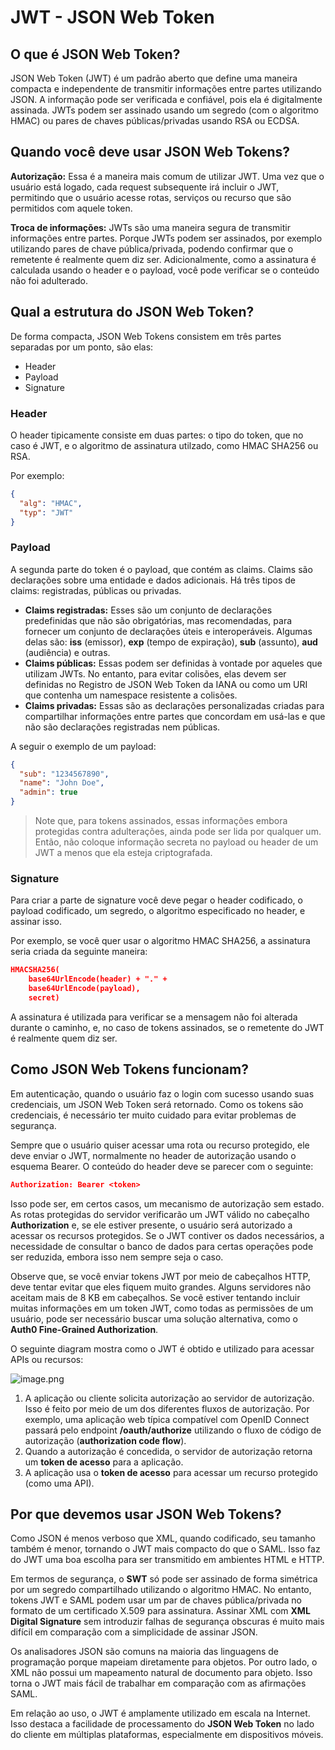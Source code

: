 # JWT - JSON Web Token

## O que é JSON Web Token?

JSON Web Token (JWT) é um padrão aberto que define uma maneira compacta e independente de transmitir informações entre partes utilizando JSON. A informação pode ser verificada e confiável, pois ela é digitalmente assinada. JWTs podem ser assinado usando um segredo (com o algoritmo HMAC) ou pares de chaves públicas/privadas usando RSA ou ECDSA.

## Quando você deve usar JSON Web Tokens?

**Autorização:** Essa é a maneira mais comum de utilizar JWT. Uma vez que o usuário está logado, cada request subsequente irá incluir o JWT, permitindo que o usuário acesse rotas, serviços ou recurso que são permitidos com aquele token.

**Troca de informações:** JWTs são uma maneira segura de transmitir informações entre partes. Porque JWTs podem ser assinados, por exemplo utilizando pares de chave pública/privada, podendo confirmar que o remetente é realmente quem diz ser. Adicionalmente, como a assinatura é calculada usando o header e o payload, você pode verificar se o conteúdo não foi adulterado.

## **Qual a estrutura do JSON Web Token?**

De forma compacta, JSON Web Tokens consistem em três partes separadas por um ponto, são elas:

- Header
- Payload
- Signature

### Header

O header tipicamente consiste em duas partes: o tipo do token, que no caso é JWT, e o algoritmo de assinatura utilzado, como HMAC SHA256 ou RSA.

Por exemplo:

```json
{
  "alg": "HMAC",
  "typ": "JWT"
}
```

### Payload

A segunda parte do token é o payload, que contém as claims. Claims são declarações sobre uma entidade e dados adicionais. Há três tipos de claims: registradas, públicas ou privadas.

- **Claims registradas:** Esses são um conjunto de declarações predefinidas que não são obrigatórias, mas recomendadas, para fornecer um conjunto de declarações úteis e interoperáveis. Algumas delas são: **iss** (emissor), **exp** (tempo de expiração), **sub** (assunto), **aud** (audiência) e outras.
- **Claims públicas:** Essas podem ser definidas à vontade por aqueles que utilizam JWTs. No entanto, para evitar colisões, elas devem ser definidas no Registro de JSON Web Token da IANA ou como um URI que contenha um namespace resistente a colisões.
- **Claims privadas:** Essas são as declarações personalizadas criadas para compartilhar informações entre partes que concordam em usá-las e que não são declarações registradas nem públicas.

A seguir o exemplo de um payload:

```json
{
  "sub": "1234567890",
  "name": "John Doe",
  "admin": true
}
```

> Note que, para tokens assinados, essas informações embora protegidas contra adulterações, ainda pode ser lida por qualquer um. Então, não coloque informação secreta no payload ou header de um JWT a menos que ela esteja criptografada.

### Signature

Para criar a parte de signature você deve pegar o header codificado, o payload codificado, um segredo, o algoritmo especificado no header, e assinar isso.

Por exemplo, se você quer usar o algoritmo HMAC SHA256, a assinatura seria criada da seguinte maneira:

```json
HMACSHA256(
	base64UrlEncode(header) + "." +
	base64UrlEncode(payload),
	secret)
```

A assinatura é utilizada para verificar se a mensagem não foi alterada durante o caminho, e, no caso de tokens assinados, se o remetente do JWT é realmente quem diz ser.

## **Como JSON Web Tokens funcionam?**

Em autenticação, quando o usuário faz o login com sucesso usando suas credenciais, um JSON Web Token será retornado. Como os tokens são credenciais, é necessário ter muito cuidado para evitar problemas de segurança.

Sempre que o usuário quiser acessar uma rota ou recurso protegido, ele deve enviar o JWT, normalmente no header de autorização usando o esquema Bearer. O conteúdo do header deve se parecer com o seguinte:

```json
Authorization: Bearer <token>
```

Isso pode ser, em certos casos, um mecanismo de autorização sem estado. As rotas protegidas do servidor verificarão um JWT válido no cabeçalho **Authorization** e, se ele estiver presente, o usuário será autorizado a acessar os recursos protegidos. Se o JWT contiver os dados necessários, a necessidade de consultar o banco de dados para certas operações pode ser reduzida, embora isso nem sempre seja o caso.

Observe que, se você enviar tokens JWT por meio de cabeçalhos HTTP, deve tentar evitar que eles fiquem muito grandes. Alguns servidores não aceitam mais de 8 KB em cabeçalhos. Se você estiver tentando incluir muitas informações em um token JWT, como todas as permissões de um usuário, pode ser necessário buscar uma solução alternativa, como o **Auth0 Fine-Grained Authorization**.

O seguinte diagram mostra como o JWT é obtido e utilizado para acessar APIs ou recursos:

![image.png](https://cdn.auth0.com/website/jwt/introduction/client-credentials-grant.png)

1. A aplicação ou cliente solicita autorização ao servidor de autorização. Isso é feito por meio de um dos diferentes fluxos de autorização. Por exemplo, uma aplicação web típica compatível com OpenID Connect passará pelo endpoint **/oauth/authorize** utilizando o fluxo de código de autorização (**authorization code flow**).
2. Quando a autorização é concedida, o servidor de autorização retorna um **token de acesso** para a aplicação.
3. A aplicação usa o **token de acesso** para acessar um recurso protegido (como uma API).

## Por que devemos usar JSON Web Tokens?

Como JSON é menos verboso que XML, quando codificado, seu tamanho também é menor, tornando o JWT mais compacto do que o SAML. Isso faz do JWT uma boa escolha para ser transmitido em ambientes HTML e HTTP.

Em termos de segurança, o **SWT** só pode ser assinado de forma simétrica por um segredo compartilhado utilizando o algoritmo HMAC. No entanto, tokens JWT e SAML podem usar um par de chaves pública/privada no formato de um certificado X.509 para assinatura. Assinar XML com **XML Digital Signature** sem introduzir falhas de segurança obscuras é muito mais difícil em comparação com a simplicidade de assinar JSON.

Os analisadores JSON são comuns na maioria das linguagens de programação porque mapeiam diretamente para objetos. Por outro lado, o XML não possui um mapeamento natural de documento para objeto. Isso torna o JWT mais fácil de trabalhar em comparação com as afirmações SAML.

Em relação ao uso, o JWT é amplamente utilizado em escala na Internet. Isso destaca a facilidade de processamento do **JSON Web Token** no lado do cliente em múltiplas plataformas, especialmente em dispositivos móveis.
